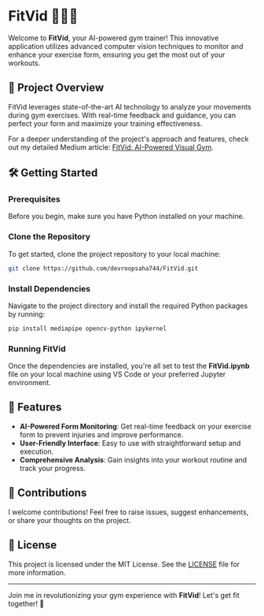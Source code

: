 
# **FitVid** 🎥🏋️‍♂️

Welcome to **FitVid**, your AI-powered gym trainer! This innovative application utilizes advanced computer vision techniques to monitor and enhance your exercise form, ensuring you get the most out of your workouts.

## 🚀 Project Overview

FitVid leverages state-of-the-art AI technology to analyze your movements during gym exercises. With real-time feedback and guidance, you can perfect your form and maximize your training effectiveness.

For a deeper understanding of the project's approach and features, check out my detailed Medium article: [FitVid: AI-Powered Visual Gym](https://medium.com/@datafreakai/fitvid-ai-powered-visual-gym-42336427f5c1).

## 🛠️ Getting Started

### Prerequisites

Before you begin, make sure you have Python installed on your machine.

### Clone the Repository

To get started, clone the project repository to your local machine:

```bash
git clone https://github.com/devroopsaha744/FitVid.git
```

### Install Dependencies

Navigate to the project directory and install the required Python packages by running:

```bash
pip install mediapipe opencv-python ipykernel
```

### Running FitVid

Once the dependencies are installed, you're all set to test the **FitVid.ipynb** file on your local machine using VS Code or your preferred Jupyter environment.

## 📸 Features

- **AI-Powered Form Monitoring**: Get real-time feedback on your exercise form to prevent injuries and improve performance.
- **User-Friendly Interface**: Easy to use with straightforward setup and execution.
- **Comprehensive Analysis**: Gain insights into your workout routine and track your progress.

## 🤝 Contributions

I welcome contributions! Feel free to raise issues, suggest enhancements, or share your thoughts on the project.

## 📄 License

This project is licensed under the MIT License. See the [LICENSE](LICENSE) file for more information.

---

Join me in revolutionizing your gym experience with **FitVid**! Let's get fit together! 💪

